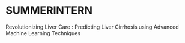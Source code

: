 # SUMMERINTERN
Revolutionizing Liver Care : Predicting Liver Cirrhosis using Advanced Machine Learning Techniques
